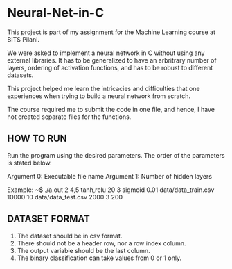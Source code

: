 # Neural-Net-in-C

This project is part of my assignment for the Machine Learning course at BITS Pilani. 

We were asked to implement a neural network in C without using any external libraries. It has to be generalized to have an arbritrary number of layers, ordering of activation functions, and has to be robust to different datasets. 

This project helped me learn the intricacies and difficulties that one experiences when trying to build a neural network from scratch. 

The course required me to submit the code in one file, and hence, I have not created separate files for the functions. 

## HOW TO RUN

Run the program using the desired parameters. The order of the parameters is stated below.

Argument 0: Executable file name
Argument 1: Number of hidden layers


Example: 
~$  ./a.out 2 4,5 tanh,relu 20 3 sigmoid 0.01 data/data_train.csv 10000 10 data/data_test.csv 2000 3 200



## DATASET FORMAT

1.	The dataset should be in csv format.
2.	There should not be a header row, nor a row index column.
3.	The output variable should be the last column.
4.	The binary classification can take values from 0 or 1 only.
